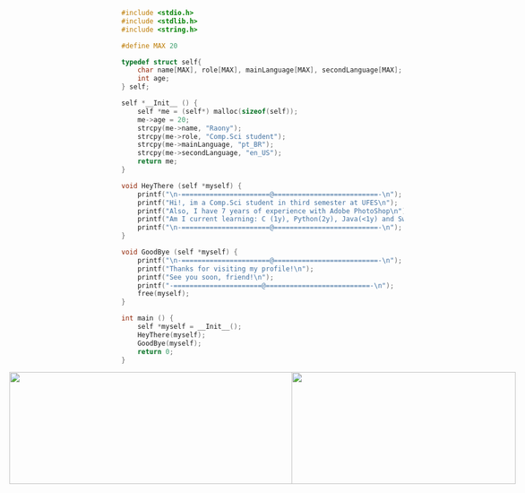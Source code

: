 ```c
#include <stdio.h> 
#include <stdlib.h>
#include <string.h>

#define MAX 20

typedef struct self{
    char name[MAX], role[MAX], mainLanguage[MAX], secondLanguage[MAX];
    int age;
} self;

self *__Init__ () {
    self *me = (self*) malloc(sizeof(self));
    me->age = 20;
    strcpy(me->name, "Raony");
    strcpy(me->role, "Comp.Sci student");
    strcpy(me->mainLanguage, "pt_BR");
    strcpy(me->secondLanguage, "en_US");
    return me;
}

void HeyThere (self *myself) {
    printf("\n-======================@==========================-\n");
    printf("Hi!, im a Comp.Sci student in third semester at UFES\n");
    printf("Also, I have 7 years of experience with Adobe PhotoShop\n");
    printf("Am I current learning: C (1y), Python(2y), Java(<1y) and Swift(<1y)");
    printf("\n-======================@==========================-\n");
}

void GoodBye (self *myself) {
    printf("\n-======================@==========================-\n");
    printf("Thanks for visiting my profile!\n");
    printf("See you soon, friend!\n");
    printf("-======================@==========================-\n");
    free(myself);
}

int main () {
    self *myself = __Init__();
    HeyThere(myself);
    GoodBye(myself);
    return 0;
}
```

<div style="display: flex; justify-content: center; align-items: center;">
  <img width="600" height="200" src="https://github-readme-stats.vercel.app/api?username=raonytog&show_icons=true&theme=github_dark">
  <img width="400" height="200" src="https://github-readme-stats.vercel.app/api/top-langs/?username=raonytog&size_weight=0.0005&count_weight=0.3&layout=compact&theme=github_dark">
</div>


<div id="header" align="center">
  <img src="https://komarev.com/ghpvc/?username=raonytog&style=for-the-badge&color=blue" alt=""/>
</div>




